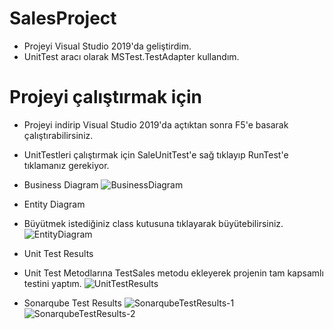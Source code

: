 # SalesProject

- Projeyi Visual Studio 2019'da geliştirdim.
- UnitTest aracı olarak MSTest.TestAdapter kullandım.

# Projeyi çalıştırmak için
- Projeyi indirip Visual Studio 2019'da açtıktan sonra F5'e basarak çalıştırabilirsiniz.
- UnitTestleri çalıştırmak için SaleUnitTest'e sağ tıklayıp RunTest'e tıklamanız gerekiyor.


- Business Diagram
![BusinessDiagram](https://imgyukle.com/f/2022/04/09/RofBJG.png)
- Entity Diagram
- Büyütmek istediğiniz class kutusuna tıklayarak büyütebilirsiniz.
![EntityDiagram](https://imgyukle.com/f/2022/04/09/Ro0ctf.png)
- Unit Test Results
- Unit Test Metodlarına TestSales metodu ekleyerek projenin tam kapsamlı testini yaptım.
![UnitTestResults](https://imgyukle.com/f/2022/04/09/Ro778P.png)

- Sonarqube Test Results
![SonarqubeTestResults-1](https://imgyukle.com/f/2022/04/09/REIlSR.png)
![SonarqubeTestResults-2](https://imgyukle.com/f/2022/04/09/REIfYv.png)
